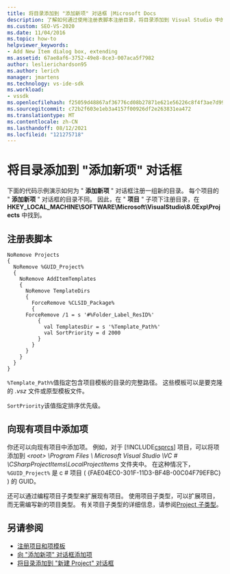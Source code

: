 ```yaml
---
title: 将目录添加到 "添加新项" 对话框 |Microsoft Docs
description: 了解如何通过使用注册表脚本注册目录，将目录添加到 Visual Studio 中的 "添加新项" 对话框。
ms.custom: SEO-VS-2020
ms.date: 11/04/2016
ms.topic: how-to
helpviewer_keywords:
- Add New Item dialog box, extending
ms.assetid: 67ae8af6-3752-49e8-8ce3-007aca5f7982
author: leslierichardson95
ms.author: lerich
manager: jmartens
ms.technology: vs-ide-sdk
ms.workload:
- vssdk
ms.openlocfilehash: f25059d48867af36776cd08b27871e621e56226c8f4f3ae7d99d74bae2486bd9
ms.sourcegitcommit: c72b2f603e1eb3a4157f00926df2e263831ea472
ms.translationtype: MT
ms.contentlocale: zh-CN
ms.lasthandoff: 08/12/2021
ms.locfileid: "121275718"
---
```

# <a name="add-directories-to-the-add-new-item-dialog-box"></a>将目录添加到 "添加新项" 对话框
下面的代码示例演示如何为 " **添加新项** " 对话框注册一组新的目录。 每个项目的 " **添加新项** " 对话框的目录不同。 因此，在 " **项目** " 子项下注册目录，在 **HKEY_LOCAL_MACHINE\SOFTWARE\Microsoft\VisualStudio\8.0Exp\Projects** 中找到。

## <a name="registry-script"></a>注册表脚本

```
NoRemove Projects
{
  NoRemove %GUID_Project%
  {
    NoRemove AddItemTemplates
    {
      NoRemove TemplateDirs
      {
        ForceRemove %CLSID_Package%
        {
      ForceRemove /1 = s '#%Folder_Label_ResID%'
          {
            val TemplatesDir = s '%Template_Path%'
            val SortPriority = d 2000
          }
        }
      }
    }
  }
}
```

 `%Template_Path%`值指定包含项目模板的目录的完整路径。 这些模板可以是要克隆的 *.vsz* 文件或原型模板文件。

 `SortPriority`该值指定排序优先级。

## <a name="add-items-to-an-existing-project"></a>向现有项目中添加项
 你还可以向现有项目中添加项。 例如，对于 [!INCLUDE[csprcs](../../data-tools/includes/csprcs_md.md)] 项目，可以将项添加到 *\<root> \Program Files \ Microsoft Visual Studio \VC # \CSharpProjectItems\LocalProjectItems* 文件夹中。 在这种情况下， `%GUID_Project%` 是 c # 项目 ( {FAE04EC0-301F-11D3-BF4B-00C04F79EFBC} ) 的 GUID。

 还可以通过编程项目子类型来扩展现有项目。 使用项目子类型，可以扩展项目，而无需编写新的项目类型。 有关项目子类型的详细信息，请参阅[Project 子类型](../../extensibility/internals/project-subtypes.md)。

## <a name="see-also"></a>另请参阅
- [注册项目和项模板](../../extensibility/internals/registering-project-and-item-templates.md)
- [向 "添加新项" 对话框添加项](../../extensibility/internals/adding-items-to-the-add-new-item-dialog-boxes.md)
- [将目录添加到 "新建 Project" 对话框](../../extensibility/internals/adding-directories-to-the-new-project-dialog-box.md)

